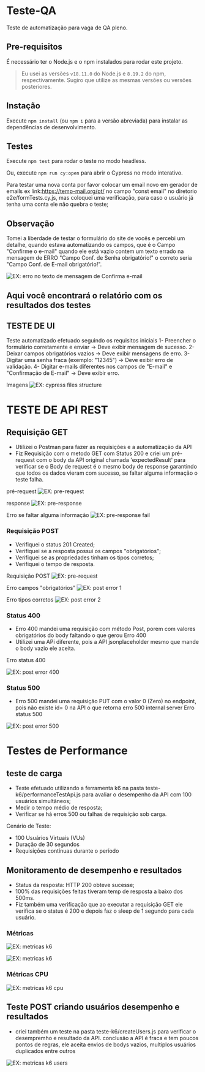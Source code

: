 # Teste-QA

Teste de automatização para vaga de QA pleno.

## Pre-requisitos

É necessário ter o Node.js e o npm instalados para rodar este projeto.

> Eu usei as versões `v18.11.0` do Node.js e `8.19.2` do npm, respectivamente. Sugiro que utilize as mesmas versões ou versões posteriores.

## Instação

Execute `npm install` (ou `npm i` para a versão abreviada) para instalar as dependências de desenvolvimento.

## Testes

Execute  `npm test` para rodar o teste no modo headless.

Ou, execute `npm run cy:open` para abrir o Cypress no modo interativo.


Para testar uma nova conta por favor colocar um email novo em gerador de emails ex link:https://temp-mail.org/pt/ no campo "const email" no diretorio e2e/formTests.cy.js, mas coloquei uma verificação, para caso o usuário já tenha uma conta ele não quebra o teste;

## Observação 
Tomei a liberdade de testar o formulário do site de vocês e percebi um detalhe, quando estava automatizando os campos, que é o Campo "Confirme o e-mail" quando ele está vazio contem um texto errado na mensagem de ERRO "Campo Conf. de Senha obrigatório!" o correto seria "Campo Conf. de E-mail obrigatório!".

![EX: erro no texto de mensagem de Confirma e-mail](./docs/erro-msg-email.png)


## Aqui você encontrará o relatório com os resultados dos testes

## TESTE DE UI
Teste automatizado efetuado seguindo os requisitos iniciais
1- Preencher o formulário corretamente e enviar → Deve exibir mensagem de sucesso.
2- Deixar campos obrigatórios vazios → Deve exibir mensagens de erro.
3- Digitar uma senha fraca (exemplo: "12345") → Deve exibir erro de validação.
4- Digitar e-mails diferentes nos campos de "E-mail" e "Confirmação de E-mail" → Deve exibir erro.

Imagens 
![EX: cypress files structure](./docs/validacao-teste-ui.png)


# TESTE DE API REST

## Requisição GET
- Utilizei o Postman para fazer as requisições e a automatização da API 
- Fiz Requisição com o metodo GET com Status 200 e criei um pré-request com o body da API original chamada 'expectedResult' para verificar se o Body de request é o mesmo body de response garantindo que todos os dados vieram com sucesso, se faltar alguma informação o teste falha.

pré-request
![EX: pre-request](./docs/pre-request-api.png)

response
![EX: pre-response](./docs/response-api.png)

Erro se faltar alguma informação
![EX: pre-response fail](./docs/response-falha-api.png)


### Requisição POST
- Verifiquei o status 201 Created;
- Verifiquei se a resposta possui os campos "obrigatórios";
- Verifiquei se as propriedades tinham os tipos corretos;
- Verifiquei o tempo de resposta.

Requisição POST
![EX: pre-request](./docs/requisi-post.png)

Erro campos "obrigatórios"
![EX: post error 1](./docs/post-erro-1.png)

Erro tipos corretos
![EX: post error 2](./docs/post-erro-2.png)


### Status 400 
- Erro 400 mandei uma requisição com método Post, porem com valores obrigatórios do body faltando o que gerou Erro 400
- Utilizei uma APi diferente, pois a API jsonplaceholder mesmo que mande o body vazio ele aceita.

Erro status 400

![EX: post error 400](./docs/erro-400-api.png)


### Status 500
- Erro 500 mandei uma requisição PUT com o valor 0 (Zero) no endpoint, pois não existe id= 0 na API o que retorna erro 500 internal server
Erro status 500

![EX: post error 500](./docs/erro-500-api.png)


# Testes de Performance

## teste de carga
- Teste efetuado utilizando a ferramenta k6 na pasta teste-k6/performanceTestApi.js para avaliar o desempenho da API com 100 usuários simultâneos;
- Medir o tempo médio de resposta;
- Verificar se há erros 500 ou falhas de requisição sob carga.

Cenário de Teste:
- 100 Usuários Virtuais (VUs)
- Duração de 30 segundos
- Requisições contínuas durante o período

## Monitoramento de desempenho e resultados
- Status da resposta: HTTP 200 obteve sucesse;
- 100% das requisições feitas tiveram temp de resposta a baixo dos 500ms.
- Fiz também uma verificação que ao executar a requisição GET ele verifica se o status é 200 e depois faz o sleep de 1 segundo para cada usuário.

### Métricas

![EX: metricas k6](./docs/metrica-teste-k6.png)

![EX: metricas k6](./docs/metrica-teste-k6-01.png)

### Métricas CPU

![EX: metricas k6 cpu](./docs/captura-cpu-01.png)

## Teste POST criando usuários desempenho e resultados
-  criei também um teste na pasta teste-k6/createUsers.js para verificar o desempremho e resultado da API. conclusão a API é fraca e tem poucos pontos de regras, ele aceita envios de bodys vazios, multiplos usuários duplicados entre outros

![EX: metricas k6 users](./docs/resultado-teste-users.png)